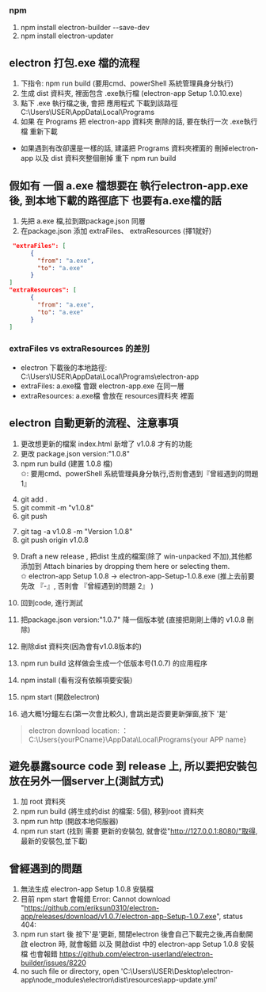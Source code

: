 


### npm
1. npm install electron-builder --save-dev
2. npm install electron-updater


## electron 打包.exe 檔的流程
1. 下指令: npm run build (要用cmd、powerShell 系統管理員身分執行)
2. 生成 dist 資料夾, 裡面包含 .exe執行檔 (electron-app Setup 1.0.10.exe)
3. 點下 .exe 執行檔之後, 會把 應用程式 下載到該路徑 C:\Users\USER\AppData\Local\Programs
4. 如果 在 Programs 把 electron-app 資料夾 刪除的話, 要在執行一次 .exe執行檔 重新下載
* 如果遇到有改卻還是一樣的話, 建議把 Programs 資料夾裡面的 刪掉electron-app 以及 dist 資料夾整個刪掉 重下 npm run build




## 假如有 一個 a.exe 檔想要在  執行electron-app.exe後, 到本地下載的路徑底下 也要有a.exe檔的話
1. 先把 a.exe 檔,拉到跟package.json 同層
2. 在package.json 添加 extraFiles、 extraResources (擇1就好)

```json
 "extraFiles": [
      {
        "from": "a.exe",
        "to": "a.exe"
      }
]
"extraResources": [
      {
        "from": "a.exe",
        "to": "a.exe"
      }
]
```
### extraFiles vs extraResources 的差別
* electron 下載後的本地路徑: C:\Users\USER\AppData\Local\Programs\electron-app
* extraFiles:  a.exe檔 會跟 electron-app.exe 在同一層
* extraResources:  a.exe檔 會放在 resources資料夾 裡面


 






## electron 自動更新的流程、注意事項
1. 更改想更新的檔案 index.html 新增了 v1.0.8 才有的功能
2. 更改 package.json version:"1.0.8"
3. npm run build (建置 1.0.8 檔) </br>✩: 要用cmd、powerShell 系統管理員身分執行,否則會遇到『曾經遇到的問題 1』
<!-- push gitHub -->
4. git add . 
5. git commit -m "v1.0.8"
6. git push
<!-- 增加 Releases tag -->
7. git tag -a v1.0.8 -m "Version 1.0.8"
8. git push origin v1.0.8
<!-- 回到gitHub 的Release -->
9. Draft a new release , 把dist 生成的檔案(除了 win-unpacked 不加),其他都添加到  Attach binaries by dropping them here or selecting them. </br>
✩ electron-app Setup 1.0.8 -> electron-app-Setup-1.0.8.exe (推上去前要先改 『-』, 否則會 『曾經遇到的問題 2』 )

10. 回到code, 進行測試
11. 把package.json version:"1.0.7" 降一個版本號 (直接把剛剛上傳的 v1.0.8 刪除)
12. 刪除dist 資料夾(因為會有v1.0.8版本的)
13. npm run build 这样做会生成一个低版本号(1.0.7) 的应用程序
14. npm install (看有沒有依賴項要安裝)
15. npm start (開啟electron)
16. 過大概1分鐘左右(第一次會比較久), 會跳出是否要更新彈窗,按下 '是'


>electron download location: ：C:\Users\{yourPCname}\AppData\Local\Programs\{your APP name}




## 避免暴露source code 到 release  上, 所以要把安裝包放在另外一個server上(測試方式)
1. 加 root 資料夾
2. npm run build (將生成的dist 的檔案: 5個), 移到root 資料夾
3. npm run http (開啟本地伺服器)
4. npm run start (找到 需要 更新的安裝包, 就會從"http://127.0.0.1:8080/"取得, 最新的安裝包,並下載)







## 曾經遇到的問題
1. 無法生成 electron-app Setup 1.0.8 安裝檔
2. 目前 npm start 會報錯 
Error: Cannot download "https://github.com/eriksun0310/electron-app/releases/download/v1.0.7/electron-app-Setup-1.0.7.exe", status 404:
3. npm run start 後 按下'是'更新, 關閉electron 後會自己下載完之後,再自動開啟 electron 時, 就會報錯 以及 開啟dist 中的 electron-app Setup 1.0.8 安裝檔 也會報錯
https://github.com/electron-userland/electron-builder/issues/8220
4.  no such file or directory, open 'C:\Users\USER\Desktop\electron-app\node_modules\electron\dist\resources\app-update.yml'